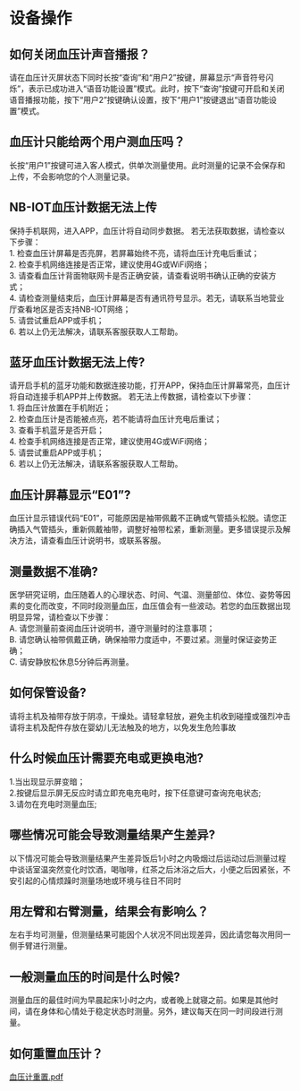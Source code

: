 <a name="bfquf"></a>
# 设备操作
<a name="wNKHd"></a>
## 如何关闭血压计声音播报？
请在血压计灭屏状态下同时长按“查询”和“用户2”按键，屏幕显示“声音符号闪烁”，表示已成功进入“语音功能设置”模式。此时，按下“查询”按键可开启和关闭语音播报功能，按下“用户2”按键确认设置，按下“用户1”按键退出“语音功能设置”模式。
<a name="CsbyE"></a>
## 血压计只能给两个用户测血压吗？
长按“用户1”按键可进入客人模式，供单次测量使用。此时测量的记录不会保存和上传，不会影响您的个人测量记录。
<a name="4iJ8r"></a>
## NB-IOT血压计数据无法上传
保持手机联网，进入APP，血压计将自动同步数据。 若无法获取数据，请检查以下步骤：<br />1. 检查血压计屏幕是否亮屏，若屏幕始终不亮，请将血压计充电后重试； <br />2. 检查手机网络连接是否正常，建议使用4G或WiFi网络； <br />3. 请查看血压计背面物联网卡是否正确安装，请查看说明书确认正确的安装方式； <br />4. 请检查测量结束后，血压计屏幕是否有通讯符号显示。若无，请联系当地营业厅查看地区是否支持NB-IOT网络； <br />5. 请尝试重启APP或手机； <br />6. 若以上仍无法解决，请联系客服获取人工帮助。
<a name="ffXps"></a>
## 蓝牙血压计数据无法上传?
请开启手机的蓝牙功能和数据连接功能，打开APP，保持血压计屏幕常亮，血压计将自动连接手机APP并上传数据。 若无法上传数据，请检查以下步骤：<br />1. 将血压计放置在手机附近； <br />2. 检查血压计是否能被点亮，若不能请将血压计充电后重试； <br />3. 查看手机蓝牙是否开启； <br />4. 检查手机网络连接是否正常，建议使用4G或WiFi网络； <br />5. 请尝试重启APP或手机； <br />6. 若以上仍无法解决，请联系客服获取人工帮助。

<a name="vFhw6"></a>
## 血压计屏幕显示“E01”?
血压计显示错误代码“E01”，可能原因是袖带佩戴不正确或气管插头松脱。请您正确插入气管插头，重新佩戴袖带，调整好袖带松紧，重新测量。更多错误提示及解决方法，请查看血压计说明书，或联系客服。
<a name="j1l3S"></a>
## 测量数据不准确?
医学研究证明，血压随着人的心理状态、时间、气温、测量部位、体位、姿势等因素的变化而改变，不同时段测量血压，血压值会有一些波动。若您的血压数据出现明显异常，请检查以下步骤： <br />A. 请您测量前查阅血压计说明书，遵守测量时的注意事项； <br />B. 请您确认袖带佩戴正确，确保袖带力度适中，不要过紧。测量时保证姿势正确； <br />C. 请安静放松休息5分钟后再测量。
<a name="4i6l9"></a>
## 如何保管设备?
请将主机及袖带存放于阴凉，干燥处。请轻拿轻放，避免主机收到碰撞或强烈冲击请将主机及配件存放在婴幼儿无法触及的地方，以免发生危险事故
<a name="arQil"></a>
## 什么时候血压计需要充电或更换电池?
1.当出现显示屏变暗；<br />2.按键后显示屏无反应时请立即充电充电时，按下任意键可查询充电状态;<br />3.请勿在充电时测量血压;
<a name="Ivg5U"></a>
## 哪些情况可能会导致测量结果产生差异?
以下情况可能会导致测量结果产生差异饭后1小时之内吸烟过后运动过后测量过程中谈话室温突然变化时饮酒，喝咖啡，红茶之后沐浴之后大，小便之后因紧张，不安引起的心情烦躁时测量场地或环境与往日不同时
<a name="VfwQs"></a>
## 用左臂和右臂测量，结果会有影响么？
左右手均可测量，但测量结果可能因个人状况不同出现差异，因此请您每次用同一侧手臂进行测量。
<a name="dMwHP"></a>
## 一般测量血压的时间是什么时候?
测量血压的最佳时间为早晨起床1小时之内，或者晚上就寝之前。如果是其他时间，请在身体和心情处于稳定状态时测量。另外，建议每天在同一时间段进行测量。

<a name="fnr0r"></a>
## 如何重置血压计？
[血压计重置.pdf](https://lifesense.yuque.com/attachments/yuque/0/2023/pdf/223399/1676270478638-ac9cfb33-a715-42ff-abb2-f906a5168b7f.pdf)

